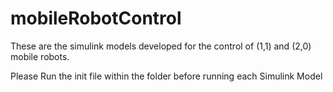 # mobileRobotControl

These are the simulink models developed for the control of (1,1) and (2,0) mobile robots.

Please Run the init file within the folder before running each Simulink Model
